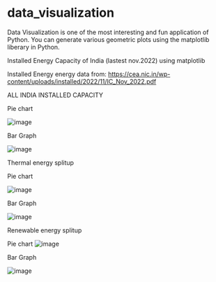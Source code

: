 # data_visualization
Data Visualization is one of the most interesting and fun application of Python. You can generate various geometric plots using the matplotlib liberary in Python.

Installed Energy Capacity of India (lastest nov.2022) using matplotlib

Installed Energy energy data from: https://cea.nic.in/wp-content/uploads/installed/2022/11/IC_Nov_2022.pdf


ALL INDIA  INSTALLED CAPACITY

Pie chart

![image](https://user-images.githubusercontent.com/83136054/209935683-797eb794-6cc9-4c9c-a2f2-350614a3230e.png)

Bar Graph

![image](https://user-images.githubusercontent.com/83136054/208192587-c2788563-4205-4dae-a73f-4ca07511cedf.png)

Thermal energy splitup

Pie chart

![image](https://user-images.githubusercontent.com/83136054/209935110-80f71014-5cc8-40bf-aa7e-6f670404e9ed.png)

Bar Graph

![image](https://user-images.githubusercontent.com/83136054/209934276-42f7d3f9-3239-4b6b-a3ac-e0d64adbed34.png)

Renewable energy splitup

Pie chart
![image](https://user-images.githubusercontent.com/83136054/209528305-7b544177-c8c5-42c9-b1a9-5875550464b4.png)

Bar Graph

![image](https://user-images.githubusercontent.com/83136054/209529279-725ca5c5-b20d-439a-add2-e142ce7e07e3.png)
